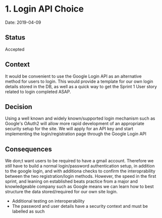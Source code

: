 # 1. Login API Choice

Date: 2019-04-09

## Status

Accepted 

## Context

It would be convenient to use the Google Login API as an alternative method for users to login. This would provide a template for our own login details stored in the DB, as well as a quick way to get the Sprint 1 User story related to login completed ASAP. 

## Decision

Using a well known and widely known/supported login mechanism such as Google's OAuth2 will allow more rapid development of an appropriate security setup for the site. We will apply for an API key and start implementing the login/registration page through the Google Login API

## Consequences

We don;t want users to be required to have a gmail account. Therefore we _still_ have to build a normal login/password authentication setup, in addition to the google login, and with additiona checks to confirm the interoprability between the two registration/login methods. However, the speed in the first sprint, and leaning on established beats practice from a major and knowledgeable company such as Google means we can learn how to best structure the data stored/required for our own site login.

 * Additional testing on interoperability
 * The password and user details have a security context and must be labelled as such
